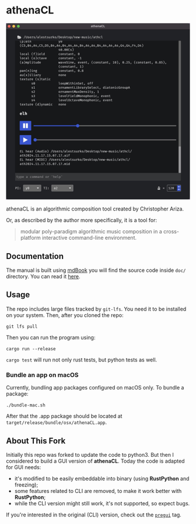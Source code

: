 # athenaCL

![athenaCL screenshot](resources/athenacl-screenshot.jpg)

athenaCL is an algorithmic composition tool created by Christopher Ariza.

Or, as described by the author more specifically, it is a tool for:
> modular poly-paradigm algorithmic music composition in a cross-platform
> interactive command-line environment.




## Documentation

The manual is built using [mdBook](https://rust-lang.github.io/mdBook) you will
find the source code inside `doc/` directory. You can read it 
[here](https://alestsurko.by/athenaCL/).




## Usage

The repo includes large files tracked by `git-lfs`. You need it to be installed
on your system. Then, after you cloned the repo:

```
git lfs pull
```

Then you can run the program using:

```
cargo run --release
```

`cargo test` will run not only rust tests, but python tests as well.


### Bundle an app on macOS

Currently, bundling app packages configured on macOS only. To bundle a package:

```
./bundle-mac.sh
```

After that the .app package should be located at
`target/release/bundle/osx/athenaCL.app`.




## About This Fork

Initially this repo was forked to update the code to python3. But then I
considered to build a GUI version of **athenaCL**. Today the code is adapted for
GUI needs:

- it's modified to be easily embeddable into binary (using **RustPython** and
  freezing);
- some features related to CLI are removed, to make it work better with
  **RustPython**;
- while the CLI version might still work, it's not supported, so expect bugs.

If you're interested in the original (CLI) version, check out the
[`pregui`](https://github.com/ales-tsurko/athenaCL/releases/tag/pregui) tag.
